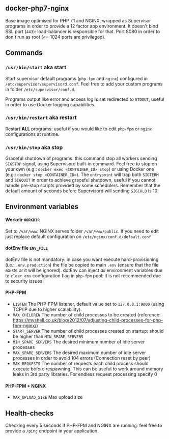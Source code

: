 docker-php7-nginx
---

Base image optimised for PHP 7.1 and NGINX, wrapped as Supervisor programs in order to provide a 12 factor app
environment. It doesn't bind SSL port (`443`): load-balancer is responsible for that. Port 8080 in order to don't run as
root (<= 1024 ports are privileged).


Commands
---
### `/usr/bin/start` aka start
Start supervisor default programs (`php-fpm` and `nginx`) configured in `/etc/supervisor/supervisord.conf`. Feel free to
add your custom programs in folder `/etc/supervisor/conf.d`.

Programs output like error and access log is set redirected to `STDOUT`, useful in order to use Docker logging capabilities.

### `/usr/bin/restart` aka restart
Restart **ALL** programs: useful if you would like to edit `php-fpm` or `nginx` configurations at runtime.

### `/usr/bin/stop` aka stop
Graceful shutdown of programs: this command stop all workers sending `SIGSTOP` signal, using Supervisord built-in command.
Feel free to stop on your own (e.g.: `docker exec <CONTAINER_ID> stop`) or using Docker one (e.g.: `docker stop <CONTAINER_ID>`).
The `entrypoint` will trap both `SIGTERM` and `SIGQUIT` in order to achieve graceful shutdown, useful if you cannot handle
pre-stop scripts provided by some schedulers.
Remember that the default amount of seconds before Supervisord will sending `SIGCHLD` is 10.



Environment variables
---

#### Workdir `WORKDIR`
Set to `/var/www`: NGINX serves folder `/var/www/public`. If you need to edit just replace default configuration on
`/etc/nginx/conf.d/default.conf`

#### dotEnv file `ENV_FILE`
dotEnv file is not mandatory: in case you want execute hard-provisioning (i.e.: `.env.production`) the file be copied to
main `.env` (ensure that the file exists or it will be ignored).
dotEnv can inject *all* environment variables due to `clear_env` configuration flag in `php-fpm` pool: it is not recommended
due to security issues


#### PHP-FPM
- `LISTEN` The PHP-FPM listener, default value set to `127.0.0.1:9000` (using TCP/IP due to higher scalability).
- `MAX_CHILDREN` The number of child processes to be created
                 (reference: https://myshell.co.uk/blog/2012/07/adjusting-child-processes-for-php-fpm-nginx/)
- `START_SERVER` The number of child processes created on startup: should be higher than `MIN_SPARE_SERVERS`
- `MIN_SPARE_SERVERS` The desired minimum number of idle server processes
- `MAX_SPARE_SERVERS` The desired maximum number of idle server processes in order to avoid 104 errors
                      (Connection reset by peer)
- `MAX_REQUESTS` The number of requests each child process should execute before respawning. This can be useful to work
                 around memory leaks in 3rd party libraries. For endless request processing specify 0

#### PHP-FPM + NGINX
- `MAX_UPLOAD_SIZE` Max upload size



Health-checks
---
Checking every 5 seconds if PHP-FPM and NGINX are running: feel free to provide a `/ping` endpoint in your application.
